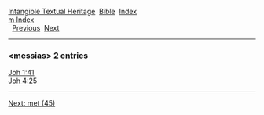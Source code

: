 [Intangible Textual Heritage](../../index)  [Bible](../index) 
[Index](index)   
[m Index](_m_)  
  [Previous](c07367)  [Next](c07369) 

------------------------------------------------------------------------

### &lt;messias&gt; 2 entries

[Joh 1:41](../kjv/joh001.htm#041)  
[Joh 4:25](../kjv/joh004.htm#025)  

------------------------------------------------------------------------

[Next: met (45)](c07369)
